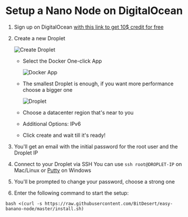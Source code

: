 # Setup a Nano Node on DigitalOcean

1. Sign up on DigitalOcean [with this link to get 10$ credit for free](https://m.do.co/c/f47f91d0d534)

2. Create a new Droplet

   ![Create Droplet](https://i.imgur.com/KhwfYJQ.png)
   - Select the Docker One-click App
   
     ![Docker App](https://i.imgur.com/ruTU1lU.png)
   - The smallest Droplet is enough, if you want more performance choose a bigger one
   
     ![Droplet](https://i.imgur.com/RFH3iX9.png)
   - Choose a datacenter region that's near to you
   - Additional Options: IPv6
   - Click create and wait till it's ready!

3. You'll get an email with the initial password for the root user and the Droplet IP

4. Connect to your Droplet via SSH
   You can use `ssh root@DROPLET-IP` on Mac/Linux or [Putty](https://www.chiark.greenend.org.uk/~sgtatham/putty/latest.html) on Windows

5. You'll be prompted to change your password, choose a strong one

6. Enter the following command to start the setup:

```
bash <(curl -s https://raw.githubusercontent.com/BitDesert/easy-banano-node/master/install.sh)
```
